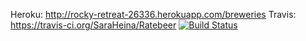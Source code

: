 
Heroku:
http://rocky-retreat-26336.herokuapp.com/breweries
Travis: 
https://travis-ci.org/SaraHeina/Ratebeer
[![Build Status](https://travis-ci.org/SaraHeina/Ratebeer-public.png)](https://travis-ci.org/SaraHeina/Ratebeer-public)
